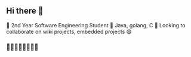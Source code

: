 ## Hi there 👋

🌱 2nd Year Software Engineering Student
💬 Java, golang, C
🤔 Looking to collaborate on wiki projects, embedded projects
😄
<!--
**cpecq/cpecq** is a ✨ _special_ ✨ repository because its `README.md` (this file) appears on your GitHub profile.

Here are some ideas to get you started:

- 🔭 I’m currently working on ...
-  I’m currently learning ...
- 👯 I’m  ...
-  I’m looking for help with ...
-  Ask me about ...
- 📫 How to reach me: ...
-  Pronouns: ...
- ⚡ Fun fact: ...
-->
### 🐒🐒🐒🐒🐒🐒🐒🐒
